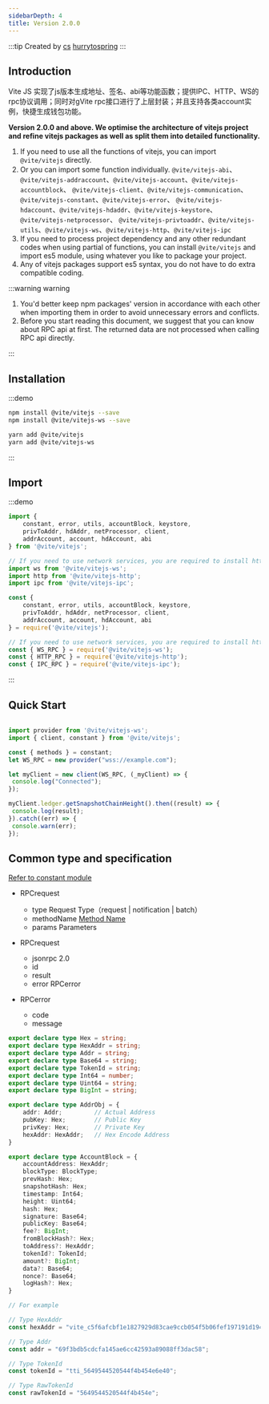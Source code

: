 ```yaml
---
sidebarDepth: 4
title: Version 2.0.0
---
```


:::tip Created by
[cs](https://github.com/lovelycs)
[hurrytospring](https://github.com/hurrytospring)
:::

## Introduction

Vite JS 实现了js版本生成地址、签名、abi等功能函数；提供IPC、HTTP、WS的rpc协议调用；同时对gVite rpc接口进行了上层封装；并且支持各类account实例，快捷生成钱包功能。

**Version 2.0.0 and above. We optimise the architecture of vitejs project and refine vitejs packages as well as split them into detailed functionality.**

1. If you need to use all the functions of vitejs, you can import `@vite/vitejs` directly.
2. Or you can import some function individually.
`@vite/vitejs-abi`、`@vite/vitejs-addraccount`、`@vite/vitejs-account`、`@vite/vitejs-accountblock`、
`@vite/vitejs-client`、`@vite/vitejs-communication`、`@vite/vitejs-constant`、`@vite/vitejs-error`、
`@vite/vitejs-hdaccount`、`@vite/vitejs-hdaddr`、`@vite/vitejs-keystore`、`@vite/vitejs-netprocessor`、
`@vite/vitejs-privtoaddr`、`@vite/vitejs-utils`、`@vite/vitejs-ws`、`@vite/vitejs-http`、`@vite/vitejs-ipc`
3. If you need to process project dependency and any other redundant codes when using partial of functions, you can install `@vite/vitejs` and import es5 module, using whatever you like to package your project.
4.  Any of vitejs packages support es5 syntax, you do not have to do extra compatible coding.

:::warning warning

1. You'd better keep npm packages' version in accordance with each other when importing them in order to avoid unnecessary errors and conflicts.
2. Before you start reading this document, we suggest that you can know about RPC api at first. The returned data are not processed when calling RPC api directly.

:::

## Installation

:::demo

```bash tab:npm
npm install @vite/vitejs --save
npm install @vite/vitejs-ws --save
```

```bash tab:yarn
yarn add @vite/vitejs
yarn add @vite/vitejs-ws
```

:::

## Import

:::demo

```javascript tab:import
import {
    constant, error, utils, accountBlock, keystore, 
    privToAddr, hdAddr, netProcessor, client, 
    addrAccount, account, hdAccount, abi
} from '@vite/vitejs';

// If you need to use network services, you are required to install http/ipc/ws packages separately.
import ws from '@vite/vitejs-ws';
import http from '@vite/vitejs-http';
import ipc from '@vite/vitejs-ipc';
```

```javascript tab:require
const {
    constant, error, utils, accountBlock, keystore, 
    privToAddr, hdAddr, netProcessor, client, 
    addrAccount, account, hdAccount, abi
} = require('@vite/vitejs');

// If you need to use network services, you are required to install http/ipc/ws packages separately.
const { WS_RPC } = require('@vite/vitejs-ws');
const { HTTP_RPC } = require('@vite/vitejs-http');
const { IPC_RPC } = require('@vite/vitejs-ipc');
```

:::

## Quick Start  

```javascript

import provider from '@vite/vitejs-ws';
import { client, constant } from '@vite/vitejs';

const { methods } = constant;
let WS_RPC = new provider("wss://example.com");

let myClient = new client(WS_RPC, (_myClient) => {
 console.log("Connected");
});

myClient.ledger.getSnapshotChainHeight().then((result) => {
 console.log(result);
}).catch((err) => {
 console.warn(err);
});

```

## Common type and specification
[Refer to constant module](/api/vitejs/constant/constant.html)

- RPCrequest
    - type Request Type（request | notification | batch）
    - methodName [Method Name](/api/vitejs/constant/constant.html)
    - params Parameters

- RPCrequest
    - jsonrpc 2.0
    - id
    - result
    - error RPCerror

- RPCerror
    - code
    - message

```typescript example
export declare type Hex = string;
export declare type HexAddr = string;
export declare type Addr = string;
export declare type Base64 = string;
export declare type TokenId = string;
export declare type Int64 = number;
export declare type Uint64 = string;
export declare type BigInt = string;

export declare type AddrObj = {
    addr: Addr;         // Actual Address
    pubKey: Hex;        // Public Key
    privKey: Hex;       // Private Key 
    hexAddr: HexAddr;   // Hex Encode Address
}

export declare type AccountBlock = {
    accountAddress: HexAddr;
    blockType: BlockType;
    prevHash: Hex;
    snapshotHash: Hex;
    timestamp: Int64;
    height: Uint64;
    hash: Hex;
    signature: Base64;
    publicKey: Base64;
    fee?: BigInt;
    fromBlockHash?: Hex;
    toAddress?: HexAddr;
    tokenId?: TokenId;
    amount?: BigInt;
    data?: Base64;
    nonce?: Base64;
    logHash?: Hex;
}

// For example

// Type HexAddr
const hexAddr = "vite_c5f6afcbf1e1827929d83cae9ccb054f5b06fef197191d1944";

// Type Addr
const addr = "69f3bdb5cdcfa145ae6cc42593a89088ff3dac58";

// Type TokenId
const tokenId = "tti_5649544520544f4b454e6e40";

// Type RawTokenId
const rawTokenId = "5649544520544f4b454e";
```
